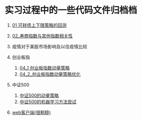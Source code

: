 # 实习过程中的一些代码文件归档档

1. [01 可转债上下限策略的回测](https://github.com/uestcmee/convertible_bond)

2. [02_券商指数与其他指数相关性](./02_券商指数与其他指数相关性)

3. 疫情对于美股市场影响及以往疫情比较

4. 创业板指
    1. [04_1 创业板指数动量策略](./04_1_创业板指数动量策略)
    2. [04_2_创业板指数动量策略优化](./04_2_创业板指数动量策略优化)
    
5. 中证500
    1. [中证500的动量策略](./05_中证500)
    2. [中证500的机器学习方法尝试](./05_02_中证500的机器学习方法尝试)

6. [web客户端(很粗糙)](./06_策略的web客户端)
        
